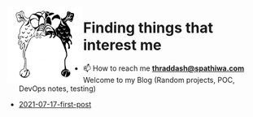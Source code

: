 <a href="#" onclick="return false;"><img align="left" src="https://github.com/thraddash/thraddash.github.io/blob/master/avatar/light-dark-avatar.png"  height="150" width="150" /></a>

# Finding things that interest me
- 📫 How to reach me **thraddash@spathiwa.com**  
Welcome to my Blog (Random projects, POC, DevOps notes, testing)

* [2021-07-17-first-post](posts/2021-07-17-first-post.md)

<!-- MARKDOWN LINKS & IMAGES -->
